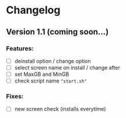 # Changelog
## Version 1.1 (coming soon...)
### Features:
- [ ] deinstall option / change option
- [ ] select screen name on install / change after
- [ ] set MaxGB and MinGB
- [ ] check script name ``"start.sh"``

### Fixes:
- [ ] new screen check (installs everytime)
